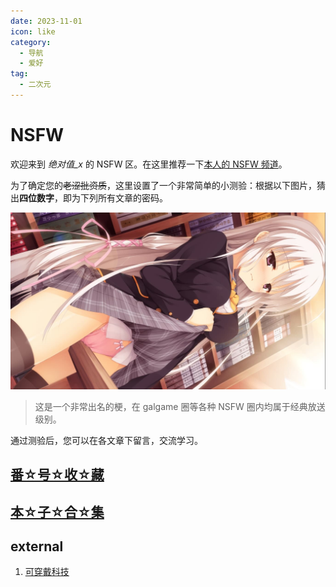 ```yaml
---
date: 2023-11-01
icon: like
category:
  - 导航
  - 爱好
tag:
  - 二次元
---
```


# NSFW

欢迎来到 _绝对值\_x_ 的 NSFW 区。在这里推荐一下[本人的 NSFW 频道](https://t.me/absolutexsH)。

为了确定您的~~老涩批资质~~，这里设置了一个非常简单的小测验：根据以下图片，猜出**四位数字**，即为下列所有文章的密码。

<!-- <div class="image60" style="text-align: center; "> -->
<img alt="綾地 寧々" src="/images/hobbies/NSFW/nene.jpg" />
<!-- </div> -->

> 这是一个非常出名的梗，在 galgame 圈等各种 NSFW 圈内均属于经典放送级别。

通过测验后，您可以在各文章下留言，交流学习。

<!-- prettier-ignore -->
## [番☆号☆收☆藏](./videos.md)

<!-- prettier-ignore -->
## [本☆子☆合☆集](./comic.md)

## external

1. [可穿戴科技](https://wt.tepis.me/)
